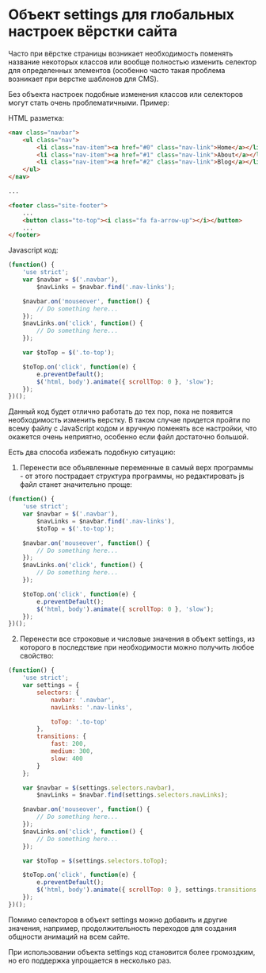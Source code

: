 # Объект settings для глобальных настроек вёрстки сайта
Часто при вёрстке страницы возникает необходимость поменять название некоторых классов или вообще полностью изменить селектор для определенных элементов (особенно часто такая проблема возникает при верстке шаблонов для CMS). 

Без объекта настроек подобные изменения классов или селекторов могут стать очень проблематичными. Пример:

HTML разметка:
```html
<nav class="navbar">
	<ul class="nav">
		<li class="nav-item"><a href="#0" class="nav-link">Home</a></li>
		<li class="nav-item"><a href="#1" class="nav-link">About</a></li>
		<li class="nav-item"><a href="#2" class="nav-link">Blog</a></li>
	</ul>
</nav>

...

<footer class="site-footer">
	...
	<button class="to-top"><i class="fa fa-arrow-up"></i></button>
	...
</footer>
``` 

Javascript код:
```javascript
(function() {
	'use strict';
	var $navbar = $('.navbar'),
		$navLinks = $navbar.find('.nav-links');

	$navbar.on('mouseover', function() {
		// Do something here...
	});
	$navLinks.on('click', function() {
		// Do something here...
	});

	var $toTop = $('.to-top');

	$toTop.on('click', function(e) {
		e.preventDefault();
		$('html, body').animate({ scrollTop: 0 }, 'slow');
	});
})();
```

Данный код будет отлично работать до тех пор, пока не появится необходимость изменить верстку. В таком случае придется пройти по всему файлу с JavaScript кодом и вручную поменять все настройки, что окажется очень неприятно, особенно если файл достаточно большой.

Есть два способа избежать подобную ситуацию:

1. Перенести все объявленные переменные в самый верх программы - от этого пострадает структура программы, но редактировать js файл станет значительно проще:

```javascript
(function() {
	'use strict';
	var $navbar = $('.navbar'),
		$navLinks = $navbar.find('.nav-links'),
		$toTop = $('.to-top');

	$navbar.on('mouseover', function() {
		// Do something here...
	});
	$navLinks.on('click', function() {
		// Do something here...
	});

	$toTop.on('click', function(e) {
		e.preventDefault();
		$('html, body').animate({ scrollTop: 0 }, 'slow');
	});
})();
```

2. Перенести все строковые и числовые значения в объект settings, из которого в последствие при необходимости можно получить любое свойство:

```javascript
(function() {
	'use strict';
	var settings = {
		selectors: {
			navbar: '.navbar',
			navLinks: '.nav-links',

			toTop: '.to-top'
		},
		transitions: {
			fast: 200,
			medium: 300,
			slow: 400
		}
	};

	var $navbar = $(settings.selectors.navbar),
		$navLinks = $navbar.find(settings.selectors.navLinks);

	$navbar.on('mouseover', function() {
		// Do something here...
	});
	$navLinks.on('click', function() {
		// Do something here...
	});

	var $toTop = $(settings.selectors.toTop);

	$toTop.on('click', function(e) {
		e.preventDefault();
		$('html, body').animate({ scrollTop: 0 }, settings.transitions.slow);
	});
})();
```

Помимо селекторов в объект settings можно добавить и другие значения, например, продолжительность переходов для создания общности анимаций на всем сайте.

При использовании объекта settings код становится более громоздким, но его поддержка упрощается в несколько раз. 